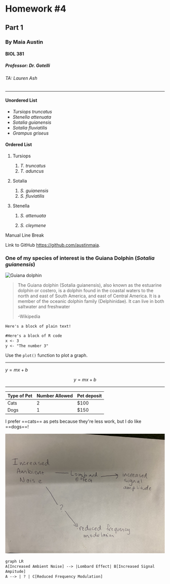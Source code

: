 # Homework #4

## Part 1

### By Maia Austin

#### BIOL 381

##### Professor: Dr. Gotelli

###### TA: Lauren Ash

---

#### Unordered List

* *Tursiops truncatus*
* *Stenella attenuata*
* *Sotalia guianensis*
* *Sotalia fluviatilis*
* *Grampus griseus*



#### Ordered List

1. Tursiops 

   1. *T. truncatus*
   2. *T. aduncus*

2. Sotalia

   1. *S. guianensis*
   2. *S. fluviatilis*

3. Stenella

   1. *S. attenuata*

   2. *S. cleymene*

      

   

Manual Line Break  <br/>

Link to GitHub https://github.com/austinmaia. 

### One of my species of interest is the Guiana Dolphin (*Sotalia guianensis*)

<img src="https://observation.org/media/photo/010/421/10421416.jpg" alt="Guiana dolphin" style="zoom:100%;" />



>The Guiana dolphin (Sotalia guianensis), also known as the estuarine dolphin or costero, is a dolphin found in the coastal waters to the north and east of South America, and east of Central America. It is a member of the oceanic dolphin family (Delphinidae). It can live in both saltwater and freshwater
>
>-Wikipedia





```
Here's a block of plain text!
```



```{r}
#Here's a block of R code
x <- 3
y <- "The number 3"

```



Use the `plot()` function to plot a graph.



***

$y = mx + b$   

$$
y = mx +b
$$

***



| Type of Pet | Number Allowed | Pet deposit |
| :---------- | -------------- | ----------- |
| Cats        | 2              | $100        |
| Dogs        | 1              | $150        |

I prefer ==cats== as pets because they're less work, but I do like ==dogs==!

![My Flowchart](https://github.com/austinmaia/AustinBio381/blob/main/IMG_8813.jpg?raw=true)



```mermaid
graph LR
A[Increased Ambient Noise] --> |Lombard Effect| B[Increased Signal Ampitude]
A --> | ? | C[Reduced Frequency Modulation]

```

















